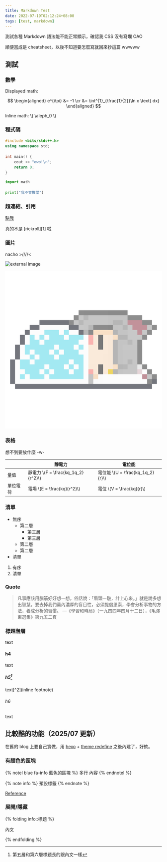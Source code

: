 ```yaml
---
title: Markdown Test
date: 2022-07-19T02:12:24+08:00
tags: [test, markdown]
---
```


測試各種 Markdown 語法能不能正常顯示，確認我 CSS 沒有寫爛 OAO

順便當成是 cheatsheet，以後不知道要怎麼寫就回來抄這篇 wwwww

## 測試

### 數學

Displayed math:

<!-- note the \cr !!!! -->
$$
\begin{aligned}
    e^{i\pi} &= -1 \cr
             &= \int^{1}_{\frac{1}{2}}\ln x \text{ dx}
\end{aligned}
$$

Inline math: \\( \aleph_0 \\)

### 程式碼

```cpp
#include <bits/stdc++.h>
using namespace std;

int main() {
    cout << "owo!\n";
    return 0;
}
```

```py
import math

print("我不會數學")
```

### 超連結、引用

[點我](https://www.youtube.com/watch?v=3B-_kqqWnQI)

真的不是 [rickroll][1] 啦

### 圖片

nacho >////<

![external image](https://stickershop.line-scdn.net/stickershop/v1/product/12126860/LINEStorePC/main.png;compress=true)

![internal image](/images/pixelcat.png)

### 表格

想不到要放什麼 -w-

|   | 靜電力 | 電位能 |
|---|---|---|
| 量值 | 靜電力 \\(F = \frac{kq_1q_2}{r^2}\\) | 電位能 \\(U = \frac{kq_1q_2}{r}\\) |
| 單位電荷 | 電場 \\(E = \frac{kq}{r^2}\\) | 電位 \\(V = \frac{kq}{r}\\) |

### 清單

- 無序
  - 第二層
    - 第三層
    - 第三層
  - 第二層
  - 第二層
- 清單

1. 有序
2. 清單

### Quote

> 凡事應該用腦筋好好想一想。俗話說：「眉頭一皺，計上心來。」就是說多想出智慧。要去掉我們黨內濃厚的盲目性，必須提倡思索，學會分析事物的方法，養成分析的習慣。
> —《學習和時局》（一九四四年四月十二日），《毛澤東選集》第九五二頁

### 標題階層

text

#### h4

text

##### h5[^1]

text[^2](inline footnote)

###### h6

text

## 比較酷的功能（2025/07 更新）

在舊的 blog 上要自己實做，用 [hexo](https://hexo.io/) + [theme redefine](https://redefine.ohevan.com/) 之後內建了，好欸。

### 有顏色的區塊

{% notel blue fa-info 藍色的區塊 %}
多行
內容
{% endnotel %}

{% note info %}
預設標籤
{% endnote %}

[Reference](https://redefine-docs.ohevan.com/en/modules/notes)

### 展開/隱藏

{% folding info::標題 %}

內文

{% endfolding %}

<!-- footnotes -->
[^1]: 第五層和第六層標題長的跟內文一樣

<!-- reference links -->
<!-- doesn't work anymore 😭 -->
<!-- [1]: https://www.youtube.com/watch?v=dQw4w9WgXcQ -->

